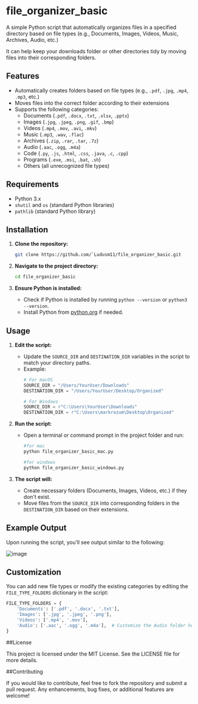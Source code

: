 # file_organizer_basic
A simple Python script that automatically organizes files in a specified directory based on file types (e.g., Documents, Images, Videos, Music, Archives, Audio, etc.)

 It can help keep your downloads folder or other directories tidy by moving files into their corresponding folders.

## Features

- Automatically creates folders based on file types (e.g., `.pdf`, `.jpg`, `.mp4`, `.mp3`, etc.)
- Moves files into the correct folder according to their extensions
- Supports the following categories:
  - Documents (`.pdf`, `.docx`, `.txt`, `.xlsx`, `.pptx`)
  - Images (`.jpg`, `.jpeg`, `.png`, `.gif`, `.bmp`)
  - Videos (`.mp4`, `.mov`, `.avi`, `.mkv`)
  - Music (`.mp3`, `.wav`, `.flac`)
  - Archives (`.zip`, `.rar`, `.tar`, `.7z`)
  - Audio (`.aac`, `.ogg`, `.m4a`)
  - Code (`.py`, `.js`, `.html`, `.css`, `.java`, `.c`, `.cpp`)
  - Programs (`.exe`, `.msi`, `.bat`, `.sh`)
  - Others (all unrecognized file types)

## Requirements

- Python 3.x
- `shutil` and `os` (standard Python libraries)
- `pathlib` (standard Python library)

## Installation

1. **Clone the repository:**
    ```bash
    git clone https://github.com/`Ludusm11/file_organizer_basic.git
    ```
   
2. **Navigate to the project directory:**
    ```bash
    cd file_organizer_basic
    ```

3. **Ensure Python is installed:**
    - Check if Python is installed by running `python --version` or `python3 --version`.
    - Install Python from [python.org](https://www.python.org/downloads/) if needed.

## Usage

1. **Edit the script:**
   - Update the `SOURCE_DIR` and `DESTINATION_DIR` variables in the script to match your directory paths.
   - Example:
     ```python
     # For macOS
     SOURCE_DIR = "/Users/YourUser/Downloads"
     DESTINATION_DIR = "/Users/YourUser/Desktop/Organized"

     # For Windows
     SOURCE_DIR = r"C:\Users\YourUser\Downloads"
     DESTINATION_DIR = r"C:\Users\markrozum\Desktop\Organized"
     ```

2. **Run the script:**
   - Open a terminal or command prompt in the project folder and run:
     ```bash
     #for mac
     python file_organizer_basic_mac.py

     #for windows
     python file_organizer_basic_windows.py
     ```

3. **The script will:**
   - Create necessary folders (Documents, Images, Videos, etc.) if they don't exist.
   - Move files from the `SOURCE_DIR` into corresponding folders in the `DESTINATION_DIR` based on their extensions.

## Example Output

Upon running the script, you’ll see output similar to the following:


![image](https://github.com/user-attachments/assets/357eb3cc-e277-4b5f-8351-671a2d2b9036)



## Customization

You can add new file types or modify the existing categories by editing the `FILE_TYPE_FOLDERS` dictionary in the script:
```python
FILE_TYPE_FOLDERS = {
    'Documents': ['.pdf', '.docx', '.txt'],
    'Images': ['.jpg', '.jpeg', '.png'],
    'Videos': ['.mp4', '.mov'],
    'Audio': ['.aac', '.ogg', '.m4a'],  # Customize the Audio folder here
}
```

##License

This project is licensed under the MIT License. See the LICENSE file for more details.

##Contributing

If you would like to contribute, feel free to fork the repository and submit a pull request. Any enhancements, bug fixes, or additional features are welcome!
